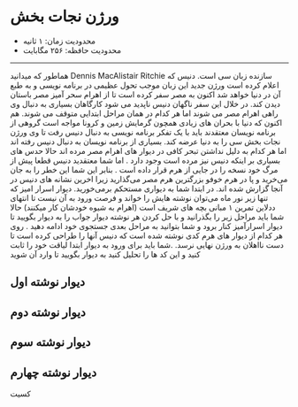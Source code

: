 # ورژن نجات بخش

+ محدودیت زمان: ۱ ثانیه
+ محدودیت حافظه: ۲۵۶ مگابایت

----------
هماطور که میدانید Dennis MacAlistair Ritchie سازنده زبان سی است. دنیس که اعلام کرده است ورژن جدید این زبان موجب تحول عظیمی در برنامه نویسی و به طبع آن در دنیا خواهد شد اکنون به مصر سفر کرده است تا از اهرام سحر آمیز مصر باستان دیدن کند. در خلال این سفر ناگهان دنیس ناپدید می شود کارگاهان بسیاری به دنبال وی راهی اهرام مصر می شوند اما هر کدام در همان مراحل ابتدایی متوقف می شوند. هم اکنون که دنیا با بحران های زیادی همچون گرمایش زمین و کرونا مواجه است گروهی از برنامه نویسان معتقدند باید با یک تفکر برنامه نویسی به دنبال دنیس رفت تا وی ورژن نجات بخش سی را به دنیا عرضه کند.
بسیاری از برنامه نویسان به دنبال دنیس رفته اند اما هر کدام به دلیل نداشتن تبحر کافی در دیوار های اهرام مصر مرده اند حالا حدس های بسیاری بر اینکه دنیس نیز مرده است وجود دارد .
اما شما معتقدید دنیس قطعا پیش از مرگ خود نسخه را در جایی از هرم قرار داده است . بنابر این شما این خطر را به جان می‌خرید و پا در هرم خوفو بزرگترین هرم مصر می‌گذارید زیرا اخرین نشانه های دنیس در آنجا گزارش شده اند. 
در ابتدا شما به دیواری مستحکم برمی‌خورید. دیوار اسرار امیز که تنها زیر نور ماه می‌توان نوشته هایش را خواند و فرصت ورود به آن نیست تا انتهای ددلاین تمرین ۱ مبانی بچه های شریف است (اهرام به شیوه خودشان کار میکنند) حالا شما باید مراحل زیر را بگذرانید و با حل کردن هر نوشته دیوار جواب را به دیوار بگویید تا دیوار اسرارآمیز کنار برود و شما بتوانید به مراحل بعدی جستجوی خود ادامه دهید .
روی هر کدام از دیوار های هرم کدی نوشته شده است که دنیس آنها را طراحی کرده است  تا دست نااهلان به ورژن نهایی نرسد. 
.شما باید برای ورود به دیوار ابتدا لیاقت خود را ثابت کنید و این کد ها را تحلیل کنید به دیوار بگویید تا وارد آن شوید

## دیوار نوشته اول



## دیوار نوشته دوم 



## دیوار نوشته سوم 




## دیوار نوشته چهارم
کسیت

